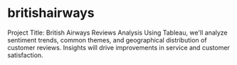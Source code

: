 # britishairways
Project Title: British Airways Reviews Analysis Using Tableau, we'll analyze sentiment trends, common themes, and geographical distribution of customer reviews. Insights will drive improvements in service and customer satisfaction.
